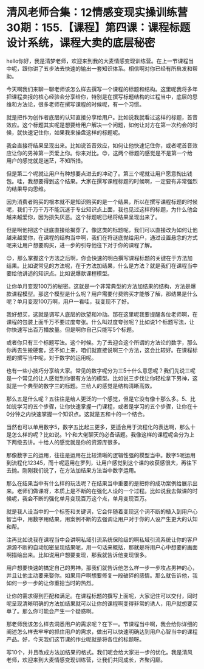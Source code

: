 # 清风老师合集：12情感变现实操训练营30期：155.【课程】第四课：课程标题设计系统，课程大卖的底层秘密

hello你好，我是清梦老师，欢迎来到我的大麦情感变现训练营。在上一节课程当中呢，跟你讲了五步法去快速的输出一套知识体系。相信啊对你已经有所启发和帮助。

今天啊我们来聊一聊老师该怎么样去撰写一个课程的标题和结构。这里呢我将多年把课程卖报的核心经验会分享给你，特别是在撰写标题结构的过程当中，底层的思维和方法论，很多老师在撰写课程的时候呢，有一个习惯。

就是把作为创作者底层的认知直接分享给用户。比如说我就看过这样的标题，首音效应。这个标题其实呢是想要给用户解决一个问题，如何让对方在第一次约会的时候，就快速记住你，如果我来操盘这样的标题呢。

我会直接将结果呈现出来。比如说首音效应，如何让他快速记住你，或者呢首音效应让你的男神第一页爱上你。你来对比。😊，这两个标题的感觉是不是第一个给用户的感觉就是迷茫，不知所措。

但是第二个呢就让用户有种想要点进去的冲动了。第三个呢就让用户愿意掏出钱包。哇，我想要得到这个结果。大家在撰写课程标题的时候啊，一定要有非常强烈的结果导向思维。

因为消费者购买的根本就不是知识购买的是一个结果，所以在撰写课程标题的时候呢，我们千万千万不能沉迷于专业知识点上面，我也见过这样的标题，为什么他会越来越爱你，因为损失厌恶。这个标题呢已经将结果呈现出来了。

但是啊他把这个谜底直接给揭穿了。像这类的标题呢，我们可以直接改为如何让他越来越爱你，在课程的结构当中啊，我们在将谜底抛给用户，通过设置悬念的方式呢来让用户想要购买，进一步的引导他往下对于你的课程了解。

😊，那么掌握这个方法之后啊，你会快速的明白撰写课程标题的关键在于方法加结果。比如说常见的方法呢，在于方法加结果，什么是方法？就是我们在课程当中要给他讲述的知识点。比如说爆款课程模型。

让你单月变现100万的秘密。这就是一个非常典型的方法加结果的结构，方法是爆款课程模型。那这个模型是什么呢？用户需要付费购买才能够了解，那结果是什么呢？单月变现100万啊，用户一看哇，我变现不了好。

我好想买，这就是调写人底层的欲望和冲动。那在这里呢我要提醒各位老师啊，在课程的包装上面千万不要过度夸张。什么叫过度夸张呢？比如说1个标题写法，让你快速写出百万播放量。但是啊你自己只能写5个标题。

或者你只有三个标题写法。这个时候。为了去迎合这个所谓的方法论的数字，那么你再去生搬硬套，还不如上来，咱们就直接说啊三个方法，这会比较好。在课程标题的撰写当中呢，对于数字的运用呢。

也有一些小技巧分享给大家。常见的数字呢分为三5十什么意思呢？我们先说三呢是一个常见的让人感觉到你很有方法的模型。比如说三步伐让你轻松拿下男神，这就是一个典型的数字三的标题。三给人的感觉是结构清晰高效。

那么五是什么呢？五往往是给人更泛的一个感觉，但是它没有像十那么多。5、比如说学习的五个步骤，让你快速掌握一门课程，或者是学习的五个步骤，让你在十0分钟之内快速掌握一个知识点。这就是五和十的一个结合。

当然也可以单用数字5，数字五比起三更多，更适合用于流程化的表达啊，那么十是怎么样的呢？比如说。1个和大佬聊天的必备话题。我像这样的课程呢会分为上下两级去讲。十给人的感觉就是你的资源库很多。

那像数字三的运用，往往是运用在比较清晰的逻辑性强的模型当中。数字5呢运用到流程化12345，而十呢运用在罗列，让用户感觉到这个课的收获感很大，再往下去抛。刚刚我们说了，在方法加结果方法当中数字运用。

那么在结果当中有什么样的玩法呢？在结果当中重要的是把你的成功案例给展示出来。老师们做课呀，本质上是不断的在强化人设的一个过程。比如说我去做课的时候呢，我会不断的强化单月变现百万这个点，单月变现百万。

就是我人设当中的一个标签和关键词，它会伴随着变现这个词不断的植入到用户心智当中，用数字用结果，用案例不断的去强调让用户对于你的人设产生更大的认知和帮。

注再比如说我在课程当中会讲啊私域引流系统保险级的啊私域引流系统让你的客户源源不断的自动加密呈现结果呢，用一句话来概括，那就是将用户心中想要的画面啊描绘出来。比如说用户想要变现，那我就告诉他变现很多。

用户想要快速的搞定自己的男神。那我们就告诉他怎么样一步一步攻占男神的心，并且让他主动要来娶你。如果用户啊想要修复一段破碎的感情。那么就告诉他，我如何一步一步的让你重拾当时的热烈。

让你的需求得到匹配和满足。在课程标题的撰写上面呢，大家记住可以交付，同时呢呈现清晰明确的方法加结果就可以让你的课程啊变得非常的诱人，用户就想要买单了。那么你可能会产生一个疑惑啊。

那老师我该怎么样去洞悉用户的需求呢？在下一。节课程当中啊，我会给你详细的阐述怎么样去牢牢的抓住用户的需求，做出可以快速明确达到用户心智当中的课程产品。好，今天我们这节课的作业呢就是将各位的标题呀。

写10个，并且改成方法加结果的格式。我们呢会给大家进一步的优化。我是清风老师，欢迎来到大麦情感变现训练营，让我们共同成长，齐聚闪巅。

